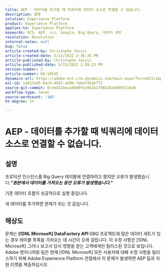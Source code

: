```yaml
---
title: AEP - 데이터를 추가할 때 빅쿼리에 데이터 소스로 연결할 수 없습니다.
description: 설명
solution: Experience Platform
product: Experience Platform
applies-to: Experience Platform
keywords: KCS, AEP, 소스, Google, Big Query, 데이터 세트
resolution: Resolution
internal-notes: null
bug: false
article-created-by: Christophe Jossic
article-created-date: 5/13/2022 2:36:35 PM
article-published-by: Christophe Jossic
article-published-date: 5/13/2022 2:39:23 PM
version-number: 2
article-number: KA-19525
dynamics-url: https://adobe-ent.crm.dynamics.com/main.aspx?forceUCI=1&pagetype=entityrecord&etn=knowledgearticle&id=1a607b16-cad2-ec11-a7b5-00224809c27a
exl-id: 14017ad5-9ac9-4932-a596-fabaf45ab773
source-git-commit: 0c3e421beca46d9fe1952b1f98538a50697216a0
workflow-type: tm+mt
source-wordcount: '165'
ht-degree: 1%

---
```


# AEP - 데이터를 추가할 때 빅쿼리에 데이터 소스로 연결할 수 없습니다.

## 설명


프로덕션 인스턴스를 Big Query 테이블에 연결하려고 했지만 오류가 발생했습니다.<b>*&quot;원본에서 데이터를 가져오는 동안 오류가 발생했습니다.&quot;</b>*

기존 데이터 흐름이 성공적으로 실행 중입니다.

새 데이터를 추가하면 문제가 되는 것 같습니다.


## 해상도


문제는 <b>[!DNL Microsoft] DataFactory API </b>GBQ 프로젝트에 많은 데이터 세트가 있는 경우 테이블 목록을 가져오는 데 시간이 오래 걸립니다. 이 수정 사항은 [!DNL Microsoft] 그러나 보고서 당시 영향을 받는 고객에게만 릴리스된 것으로 보입니다. Adobe 엔지니어링 팀은 현재 [!DNL Microsoft] 모든 사용자에 대해 수정 사항을 릴리스하기 위해 Adobe Experience Platform 관점에서 이 문제가 발생하면 AEP 팀과 지원 티켓을 제출하십시오.
